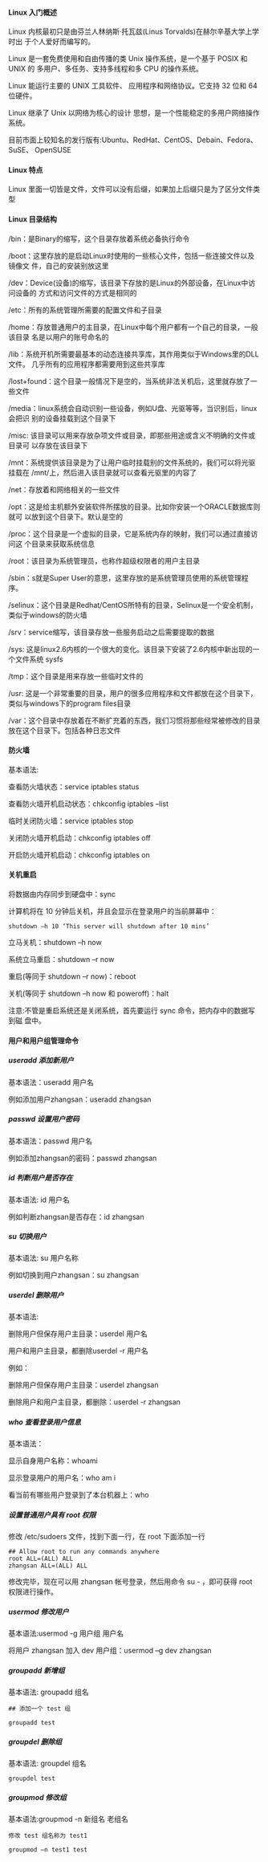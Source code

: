 #### Linux 入门概述

Linux 内核最初只是由芬兰人林纳斯·托瓦兹(Linus Torvalds)在赫尔辛基大学上学时出 于个人爱好而编写的。

Linux 是一套免费使用和自由传播的类 Unix 操作系统，是一个基于 POSIX 和 UNIX 的 多用户、多任务、支持多线程和多 CPU 的操作系统。

Linux 能运行主要的 UNIX 工具软件、 应用程序和网络协议。它支持 32 位和 64 位硬件。

Linux 继承了 Unix 以网络为核心的设计 思想，是一个性能稳定的多用户网络操作系统。

目前市面上较知名的发行版有:Ubuntu、RedHat、CentOS、Debain、Fedora、SuSE、 OpenSUSE

#### Linux 特点

Linux 里面一切皆是文件，文件可以没有后缀，如果加上后缀只是为了区分文件类型

#### Linux 目录结构

/bin：是Binary的缩写，这个目录存放着系统必备执行命令

/boot：这里存放的是启动Linux时使用的一些核心文件，包括一些连接文件以及镜像文 件，自己的安装别放这里

/dev：Device(设备)的缩写，该目录下存放的是Linux的外部设备，在Linux中访问设备的 方式和访问文件的方式是相同的

/etc：所有的系统管理所需要的配置文件和子目录

/home：存放普通用户的主目录，在Linux中每个用户都有一个自己的目录，一般该目录 名是以用户的账号命名的

/lib：系统开机所需要最基本的动态连接共享库，其作用类似于Windows里的DLL文件。 几乎所有的应用程序都需要用到这些共享库

/lost+found：这个目录一般情况下是空的，当系统非法关机后，这里就存放了一些文件

/media：linux系统会自动识别一些设备，例如U盘、光驱等等，当识别后，linux会把识 别的设备挂载到这个目录下

/misc: 该目录可以用来存放杂项文件或目录，即那些用途或含义不明确的文件或目录可 以存放在该目录下

/mnt：系统提供该目录是为了让用户临时挂载别的文件系统的，我们可以将光驱挂载在 /mnt/上，然后进入该目录就可以查看光驱里的内容了

/net：存放着和网络相关的一些文件

/opt：这是给主机额外安装软件所摆放的目录。比如你安装一个ORACLE数据库则就可 以放到这个目录下。默认是空的

/proc：这个目录是一个虚拟的目录，它是系统内存的映射，我们可以通过直接访问这 个目录来获取系统信息

/root：该目录为系统管理员，也称作超级权限者的用户主目录

/sbin：s就是Super User的意思，这里存放的是系统管理员使用的系统管理程序。 

/selinux：这个目录是Redhat/CentOS所特有的目录，Selinux是一个安全机制，类似于windows的防火墙

/srv：service缩写，该目录存放一些服务启动之后需要提取的数据

/sys: 这是linux2.6内核的一个很大的变化。该目录下安装了2.6内核中新出现的一个文件系统 sysfs 

/tmp：这个目录是用来存放一些临时文件的

/usr: 这是一个非常重要的目录，用户的很多应用程序和文件都放在这个目录下，类似与windows下的program files目录

/var：这个目录中存放着在不断扩充着的东西，我们习惯将那些经常被修改的目录放在这个目录下。包括各种日志文件

#### 防火墙

基本语法:

查看防火墙状态：service iptables status 

查看防火墙开机启动状态：chkconfig iptables –list 

临时关闭防火墙：service iptables stop 

关闭防火墙开机启动：chkconfig iptables off 

开启防火墙开机启动：chkconfig iptables on 

#### 关机重启

将数据由内存同步到硬盘中：sync

计算机将在 10 分钟后关机，并且会显示在登录用户的当前屏幕中：

```
shutdown –h 10 ‘This server will shutdown after 10 mins’
```
立马关机：shutdown –h now

系统立马重启：shutdown –r now

重启(等同于 shutdown –r now)：reboot

关机(等同于 shutdown –h now 和 poweroff)：halt

注意:不管是重启系统还是关闭系统，首先要运行 sync 命令，把内存中的数据写到磁 盘中。

#### 用户和用户组管理命令

##### useradd 添加新用户

基本语法：useradd 用户名

例如添加用户zhangsan：useradd zhangsan

##### passwd 设置用户密码

基本语法：passwd 用户名

例如添加zhangsan的密码：passwd zhangsan

##### id 判断用户是否存在

基本语法: id 用户名

例如判断zhangsan是否存在：id zhangsan

##### su 切换用户

基本语法: su 用户名称

例如切换到用户zhangsan：su zhangsan

##### userdel 删除用户

基本语法:

删除用户但保存用户主目录：userdel 用户名 

用户和用户主目录，都删除userdel -r 用户名 

例如：

删除用户但保存用户主目录：userdel zhangsan

删除用户和用户主目录，都删除：userdel -r zhangsan

##### who 查看登录用户信息

基本语法：

显示自身用户名称：whoami

显示登录用户的用户名：who am i

看当前有哪些用户登录到了本台机器上：who 

##### 设置普通用户具有 root 权限

修改 /etc/sudoers 文件，找到下面一行，在 root 下面添加一行

```
## Allow root to run any commands anywhere 
root ALL=(ALL) ALL
zhangsan ALL=(ALL) ALL
```
修改完毕，现在可以用 zhangsan 帐号登录，然后用命令 su - ，即可获得 root 权限进行操作。

##### usermod 修改用户

基本语法:usermod -g 用户组 用户名

将用户 zhangsan 加入 dev 用户组：usermod –g dev zhangsan

##### groupadd 新增组

基本语法: groupadd 组名


```
## 添加一个 test 组

groupadd test
```
##### groupdel 删除组

基本语法: groupdel 组名


```
groupdel test
```

##### groupmod 修改组

基本语法:groupmod -n 新组名 老组名

```
修改 test 组名称为 test1

groupmod –n test1 test
```









